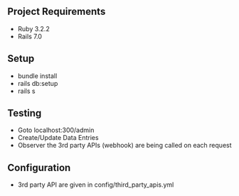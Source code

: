 ## Project Requirements
- Ruby 3.2.2
- Rails 7.0

## Setup
- bundle install
- rails db:setup
- rails s

## Testing
- Goto localhost:300/admin
- Create/Update Data Entries
- Observer the 3rd party APIs (webhook) are being called on each request

## Configuration
- 3rd party API are given in config/third_party_apis.yml
